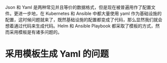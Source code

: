 Json 和 Yaml 是两种常见并且等价的数据格式，但是现在被普遍用作了配置文件。更进一步地，在 Kubernetes 和 Ansible 中都大量使用 yaml 作为基础设施的配置，这时候问题就来了，既然基础设施的配置都变成了代码，那么显然我们就会想着通过代码来生成代码。Helm 和 Ansible Playbook 都采取了模板的方式，然而采用模板是有诸多问题的。

# 采用模板生成 Yaml 的问题

